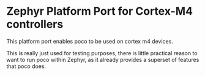 <!-- 
SPDX-FileCopyrightText: Copyright contributors to the poco project.
SPDX-License-Identifier: MIT
-->
# Zephyr Platform Port for Cortex-M4 controllers

This platform port enables poco to be used on cortex m4 devices.

This is really just used for testing purposes, there is little practical reason to want
to run poco within Zephyr, as it already provides a superset of features that poco does.
